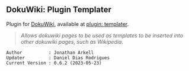## DokuWiki: Plugin Templater
Plugin for [DokuWiki](https://www.dokuwiki.org), available at [plugin: templater](https://www.dokuwiki.org/plugin:templater).

> _Allows dokuwiki pages to be used as templates to be inserted into other dokuwiki pages, such as Wikipedia._

    Author          : Jonathan Arkell
    Updater         : Daniel Dias Rodrigues
    Current Version : 0.6.2 (2023-05-23)
